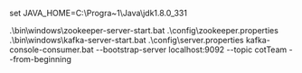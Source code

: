 set JAVA_HOME=C:\Progra~1\Java\jdk1.8.0_331


.\bin\windows\zookeeper-server-start.bat .\config\zookeeper.properties
.\bin\windows\kafka-server-start.bat .\config\server.properties
kafka-console-consumer.bat --bootstrap-server localhost:9092 --topic cotTeam --from-beginning
